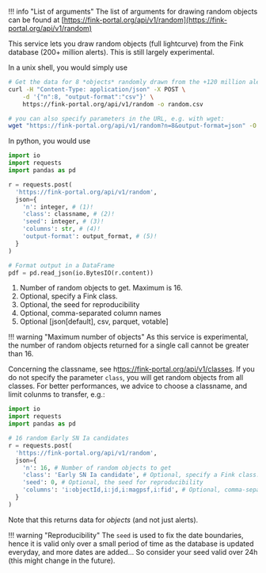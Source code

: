 !!! info "List of arguments"
    The list of arguments for drawing random objects can be found at [https://fink-portal.org/api/v1/random](https://fink-portal.org/api/v1/random)

This service lets you draw random objects (full lightcurve) from the Fink database (200+ million alerts). This is still largely experimental.

In a unix shell, you would simply use

```bash
# Get the data for 8 *objects* randomly drawn from the +120 million alerts in Fink
curl -H "Content-Type: application/json" -X POST \
    -d '{"n":8, "output-format":"csv"}' \
    https://fink-portal.org/api/v1/random -o random.csv

# you can also specify parameters in the URL, e.g. with wget:
wget "https://fink-portal.org/api/v1/random?n=8&output-format=json" -O random.json
```

In python, you would use

```python
import io
import requests
import pandas as pd

r = requests.post(
  'https://fink-portal.org/api/v1/random',
  json={
    'n': integer, # (1)!
    'class': classname, # (2)!
    'seed': integer, # (3)!
    'columns': str, # (4)!
    'output-format': output_format, # (5)!
  }
)

# Format output in a DataFrame
pdf = pd.read_json(io.BytesIO(r.content))
```

1. Number of random objects to get. Maximum is 16.
2. Optional, specify a Fink class.
3. Optional, the seed for reproducibility
4. Optional, comma-separated column names
5. Optional [json[default], csv, parquet, votable]

!!! warning "Maximum number of objects"
    As this service is experimental, the number of random objects returned for a single call cannot be greater than 16.

Concerning the classname, see h[ttps://fink-portal.org/api/v1/classes](ttps://fink-portal.org/api/v1/classes). If you do not specify the parameter `class`, you will get random objects from all classes. For better performances, we advice to choose a classname, and limit colunms to transfer, e.g.:

```python
import io
import requests
import pandas as pd

# 16 random Early SN Ia candidates
r = requests.post(
  'https://fink-portal.org/api/v1/random',
  json={
    'n': 16, # Number of random objects to get
    'class': 'Early SN Ia candidate', # Optional, specify a Fink class.
    'seed': 0, # Optional, the seed for reproducibility
    'columns': 'i:objectId,i:jd,i:magpsf,i:fid', # Optional, comma-separated column names
  }
)
```

Note that this returns data for *objects* (and not just alerts).

!!! warning "Reproducibility"
    The `seed` is used to fix the date boundaries, hence it is valid only over a small period of time as the database is updated everyday, and more dates are added... So consider your seed valid over 24h (this might change in the future).
